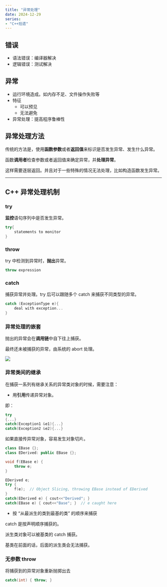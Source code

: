 ```yaml
---
title: "异常处理"
date: 2024-12-29
series: 
- "C++拾遗"
---
```


## 错误

- 语法错误：编译器解决
- 逻辑错误：测试解决

## 异常
- 运行环境造成。如内存不足、文件操作失败等
- 特征
	- 可以预见
	- 无法避免
- 异常处理：提高程序鲁棒性

## 异常处理方法

传统的方法是，使用**函数参数**或者**返回值**来标识是否发生异常、发生什么异常。

函数**调用者**检查参数或者返回值来确定异常，并**处理异常**。

这样需要逐层返回。并且对于一些特殊的情况无法处理，比如构造函数发生异常。

---

## C++ 异常处理机制

### try

**监控**语句序列中是否发生异常。

```cpp
try{
	statements to monitor
}
```

### throw

try 中检测到异常时，**抛出**异常。

```cpp
throw expression
```

### catch

捕获异常并处理。try 后可以跟随多个 catch 来捕获不同类型的异常。

```cpp
catch (ExceptionType e){
	deal with exception...
}
```

### 异常处理的嵌套

抛出的异常会在**调用链**中自下往上捕获。

最终还未被捕获的异常，由系统的 abort 处理。

![](https://runzblog.oss-cn-hangzhou.aliyuncs.com/postimg/202412290856374.png)

### 异常类间的继承

在捕获一系列有继承关系的异常类对象的时候，需要注意：

- 用**引用**传递异常对象。

即：

```cpp
try
{...}
catch(Exception1 &e1){...}
catch(Exception2 &e2){...}
```

如果直接传异常对象，容易发生对象切片。

```cpp
class EBase {};
class EDerived: public EBase {};

void f(EBase e) {
	throw e;
}

EDerived e;
try {
	f(e);  // Object Slicing, throwing EBase instead of EDerived
}
catch(EDerived e) { cout<<"Derived"; }
catch(EBase e) { cout<<"Base"; }  // e caught here
```

- 按 “从最派生的类到最基的类” 的顺序来捕获

catch 是按声明顺序捕获的。

派生类对象可以被基类的 catch 捕获。

基类在前面的话，后面的派生类会无法捕获。

### 无参数 throw

将捕获到的异常对象重新抛掷出去

```cpp
catch(int) { throw; }
```
